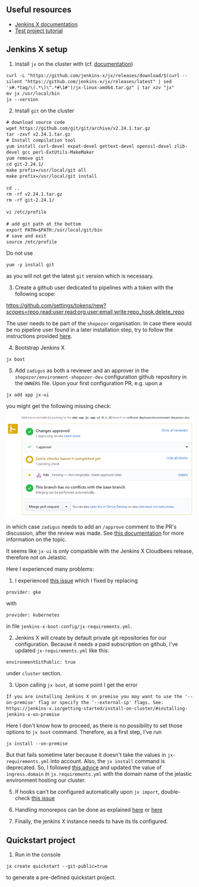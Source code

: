 ## Useful resources

* [Jenkins X documentation](jenkins-x.io)
* [Test project tutorial](https://blog.testproject.io/2019/10/29/continuous-deployment-with-kubernetes-and-jenkins-x/)

## Jenkins X setup

1. Install `jx` on the cluster with (cf. [documentation](https://jenkins-x.io/docs/getting-started/setup/install/#linux))
```
curl -L "https://github.com/jenkins-x/jx/releases/download/$(curl --silent "https://github.com/jenkins-x/jx/releases/latest" | sed 's#.*tag/\(.*\)\".*#\1#')/jx-linux-amd64.tar.gz" | tar xzv "jx"
mv jx /usr/local/bin
jx --version
```

2. Install `git` on the cluster
```
# download source code
wget https://github.com/git/git/archive/v2.24.1.tar.gz
tar -zxvf v2.24.1.tar.gz
# Install compilation tool
yum install curl-devel expat-devel gettext-devel openssl-devel zlib-devel gcc perl-ExtUtils-MakeMaker
yum remove git
cd git-2.24.1/
make prefix=/usr/local/git all
make prefix=/usr/local/git install

cd ..
rm -rf v2.24.1.tar.gz
rm -rf git-2.24.1/

vi /etc/profile

# add git path at the bottom
export PATH=$PATH:/usr/local/git/bin
# save and exit
source /etc/profile
```
Do not use
```
yum -y install git
```
as you will not get the latest `git` version which is necessary. 

3. Create a github user dedicated to pipelines with a token with the following scope: 

https://github.com/settings/tokens/new?scopes=repo,read:user,read:org,user:email,write:repo_hook,delete_repo

The user needs to be part of the `shopozor` organisation. In case there would be no pipeline user found in a later installation step, try to follow the instructions provided [here](https://github.com/jenkins-x/jx/issues/1679).

4. Bootstrap Jenkins X
```
jx boot
```

5. Add `zadigus` as both a reviewer and an approver in the `shopozor/environment-shopozor-dev` configuration github repository in the `OWNERS` file. Upon your first configuration PR, e.g. upon a
```
jx add app jx-ui
```
you might get the following missing check:

![Not mergeable](tide-not-mergeable.png)

in which case `zadigus` needs to add an `/approve` comment to the PR's discussion, after the review was made. See [this documentation](https://github.com/kubernetes/test-infra/blob/master/prow/plugins/approve/approvers/README.md#lgtm-label) for more information on the topic.

It seems like `jx-ui` is only compatible with the Jenkins X Cloudbees release, therefore not on Jelastic.

Here I experienced many problems:

1. I experienced [this issue](https://github.com/jenkins-x/jx/issues/5418) which I fixed by replacing
```
provider: gke
```
with 
```
provider: kubernetes
```
in file `jenkins-x-boot-config/jx-requirements.yml`.

2. Jenkins X will create by default private git repositories for our configuration. Because it needs a paid subscription on github, I've updated `jx-requirements.yml` like this:
```
environmentGitPublic: true
```
under `cluster` section.

3. Upon calling `jx boot`, at some point I get the error
```
If you are installing Jenkins X on premise you may want to use the '--on-premise' flag or specify the '--external-ip' flags. See: https://jenkins-x.io/getting-started/install-on-cluster/#installing-jenkins-x-on-premise
```
Here I don't know how to proceed, as there is no possibility to set those options to `jx boot` command. Therefore, as a first step, I've run
```
jx install --on-premise
```
But that fails sometime later because it doesn't take the values in `jx-requirements.yml` into account. Also, the `jx install` command is deprecated. So, I followed [this advice](https://github.com/jenkins-x/jx/issues/5496) and updated the value of `ingress.domain` in `jx.requirements.yml` with the domain name of the jelastic environment hosting our cluster.

5. If hooks can't be configured automatically upon `jx import`, double-check [this issue](https://github.com/jenkins-x/jx/issues/370)

6. Handling monorepos can be done as explained [here](https://github.com/jenkins-x/jx/issues/822) or [here](https://jenkins-x.io/docs/using-jx/faq/#how-can-i-use-a-monorepo)

7. Finally, the jenkins X instance needs to have its tls configured.

## Quickstart project

1. Run in the console
```
jx create quickstart --git-public=true
```
to generate a pre-defined quickstart project.